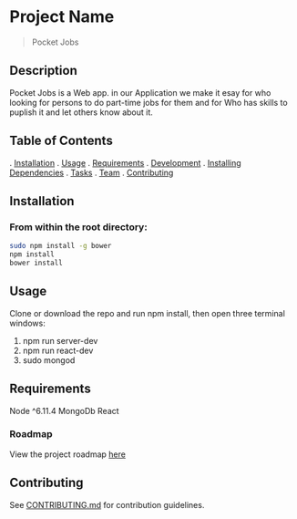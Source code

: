 # Project Name

> Pocket Jobs

## Description

Pocket Jobs is a Web app. in our Application we make it esay for who looking for persons to do part-time jobs for them and for Who has skills to puplish it and let others know about it. 

## Table of Contents

. [Installation](#Instalation)
. [Usage](#Usage)
. [Requirements](#requirements)
. [Development](#development)
    . [Installing Dependencies](#installing-dependencies)
    . [Tasks](#tasks)
. [Team](#team)
. [Contributing](#contributing)

## Installation

### From within the root directory:

```sh
sudo npm install -g bower
npm install
bower install
```


## Usage
  Clone or download the repo and run npm install, then open three terminal windows:
1. npm run server-dev
2. npm run react-dev
3. sudo mongod


## Requirements

Node ^6.11.4
MongoDb
React



### Roadmap

View the project roadmap [here](https://waffle.io/RBKJuggernaut/GreenFieldProject)


## Contributing

See [CONTRIBUTING.md](CONTRIBUTING.md) for contribution guidelines.
